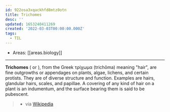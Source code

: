 ```yaml
---
id: 922osa3xqackhfd8mtz0otn
title: Trichomes
desc: ''
updated: 1653240411269
created: '2022-03-03T00:00:00.000Z'
tags:
  - TIL
---
```


- Areas: [[areas.biology]]

---

**Trichomes** ( or ), from the Greek τρίχωμα (trichōma) meaning "hair", are fine outgrowths or appendages on plants, algae, lichens, and certain protists. They are of diverse structure and function. Examples are hairs, glandular hairs, scales, and papillae. A covering of any kind of hair on a plant is an indumentum, and the surface bearing them is said to be pubescent.

> - via [Wikipedia](https://en.wikipedia.org/wiki/Trichome)
